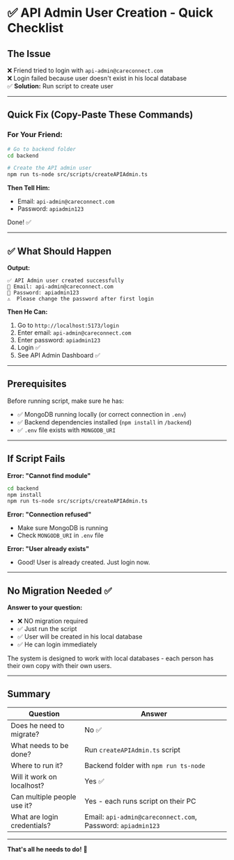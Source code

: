 # ✅ API Admin User Creation - Quick Checklist

## The Issue
❌ Friend tried to login with `api-admin@careconnect.com`  
❌ Login failed because user doesn't exist in his local database  
✅ **Solution:** Run script to create user

---

## Quick Fix (Copy-Paste These Commands)

### For Your Friend:

```bash
# Go to backend folder
cd backend

# Create the API admin user
npm run ts-node src/scripts/createAPIAdmin.ts
```

**Then Tell Him:**
- Email: `api-admin@careconnect.com`
- Password: `apiadmin123`

Done! ✅

---

## ✅ What Should Happen

**Output:**
```
✅ API Admin user created successfully
📧 Email: api-admin@careconnect.com
🔑 Password: apiadmin123
⚠️  Please change the password after first login
```

**Then He Can:**
1. Go to `http://localhost:5173/login`
2. Enter email: `api-admin@careconnect.com`
3. Enter password: `apiadmin123`
4. Login ✅
5. See API Admin Dashboard ✅

---

## Prerequisites

Before running script, make sure he has:

- ✅ MongoDB running locally (or correct connection in `.env`)
- ✅ Backend dependencies installed (`npm install` in `/backend`)
- ✅ `.env` file exists with `MONGODB_URI`

---

## If Script Fails

**Error: "Cannot find module"**
```bash
cd backend
npm install
npm run ts-node src/scripts/createAPIAdmin.ts
```

**Error: "Connection refused"**
- Make sure MongoDB is running
- Check `MONGODB_URI` in `.env` file

**Error: "User already exists"**
- Good! User is already created. Just login now.

---

## No Migration Needed ✅

**Answer to your question:** 
- ❌ NO migration required
- ✅ Just run the script
- ✅ User will be created in his local database
- ✅ He can login immediately

The system is designed to work with local databases - each person has their own copy with their own users.

---

## Summary

| Question | Answer |
|----------|--------|
| Does he need to migrate? | No ✅ |
| What needs to be done? | Run `createAPIAdmin.ts` script |
| Where to run it? | Backend folder with `npm run ts-node` |
| Will it work on localhost? | Yes ✅ |
| Can multiple people use it? | Yes - each runs script on their PC |
| What are login credentials? | Email: `api-admin@careconnect.com`, Password: `apiadmin123` |

---

**That's all he needs to do!** 🎉
